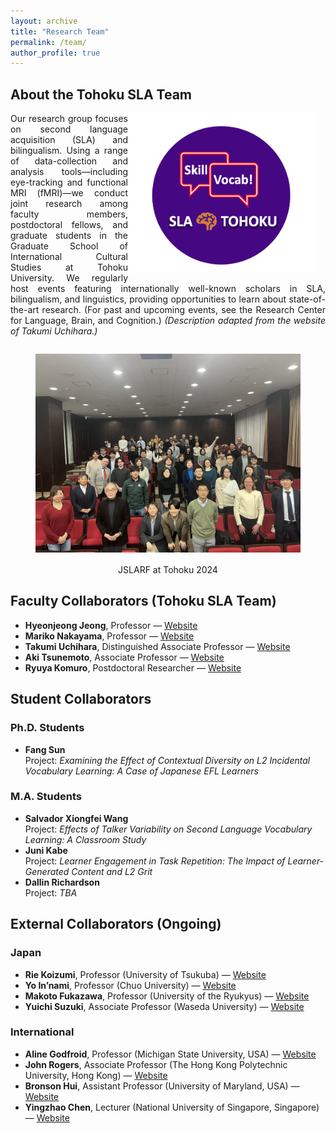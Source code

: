 ```yaml
---
layout: archive
title: "Research Team"
permalink: /team/
author_profile: true
---
```


## About the Tohoku SLA Team

<img src="https://raw.githubusercontent.com/maieryo/maieryo.github.io/master/assets/tohokusla.png"
     alt="Tohoku SLA Team"
     width="300"
     style="float:right; margin:0 1rem 1rem 0;" />

<div style="text-align: justify;">

Our research group focuses on second language acquisition (SLA) and bilingualism. Using a range of data-collection and analysis tools—including eye-tracking and functional MRI (fMRI)—we conduct joint research among faculty members, postdoctoral fellows, and graduate students in the Graduate School of International Cultural Studies at Tohoku University. We regularly host events featuring internationally well-known scholars in SLA, bilingualism, and linguistics, providing opportunities to learn about state-of-the-art research. (For past and upcoming events, see the Research Center for Language, Brain, and Cognition.) *(Description adapted from the website of Takumi Uchihara.)*

</div>

<div style="clear:both;"></div>

<figure style="text-align:center;">
  <img src="https://raw.githubusercontent.com/maieryo/maieryo.github.io/master/assets/JSLARFTohoku2024.jpg"
       alt="JSLARF2024"
       width="750"
       style="margin:0 1rem 1rem 0;" />
  <figcaption>JSLARF at Tohoku 2024</figcaption>
</figure>

## Faculty Collaborators (Tohoku SLA Team)
- **Hyeonjeong Jeong**, Professor — [Website](https://sites.google.com/view/hyeonjeong-jeong/home)
- **Mariko Nakayama**, Professor — [Website](https://www.intcul.tohoku.ac.jp/igpls/people/mariko-nakayama/)
- **Takumi Uchihara**, Distinguished Associate Professor — [Website](https://takumiuchihara.weebly.com/)
- **Aki Tsunemoto**, Associate Professor — [Website](https://akitsunemoto.wordpress.com/)
- **Ryuya Komuro**, Postdoctoral Researcher — [Website](https://researchmap.jp/Komuro-Ryuya)

## Student Collaborators
### Ph.D. Students
- **Fang Sun**  
  Project: *Examining the Effect of Contextual Diversity on L2 Incidental Vocabulary Learning: A Case of Japanese EFL Learners*

### M.A. Students
- **Salvador Xiongfei Wang**  
  Project: *Effects of Talker Variability on Second Language Vocabulary Learning: A Classroom Study*
- **Juni Kabe**  
  Project: *Learner Engagement in Task Repetition: The Impact of Learner-Generated Content and L2 Grit*
- **Dallin Richardson**  
  Project: *TBA*

## External Collaborators (Ongoing)
### Japan
- **Rie Koizumi**, Professor (University of Tsukuba) — [Website](https://sites.google.com/view/riekoizumiwebsite/home/)
- **Yo In’nami**, Professor (Chuo University) — [Website](https://sites.google.com/site/yoinnami/home?authuser=0)
- **Makoto Fukazawa**, Professor (University of the Ryukyus) — [Website](https://kenkyushadb.lab.u-ryukyu.ac.jp/html/100000963_en.html)
- **Yuichi Suzuki**, Associate Professor (Waseda University) — [Website](https://yuichisuzuki.net/)

### International
- **Aline Godfroid**, Professor (Michigan State University, USA) — [Website](https://sls.msu.edu/aline-godfroid-2/)
- **John Rogers**, Associate Professor (The Hong Kong Polytechnic University, Hong Kong) — [Website](https://www.polyu.edu.hk/engl/people/academic-staff/prof-john-rogers/?sc_lang=en)
- **Bronson Hui**, Assistant Professor (University of Maryland, USA) — [Website](https://bronson-hui.github.io/index.html)
- **Yingzhao Chen**, Lecturer (National University of Singapore, Singapore) — [Website](https://sites.google.com/view/yingzhaochen)

<br>
<br>
<br>
